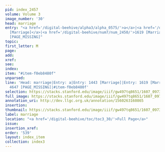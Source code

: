 ```yaml
---
pid: index_2457
volume: Volume 3
image_number: '30'
head: marriage
entry: "<a href='/digital-beehive/alpha3/alpha_0575/'>a</a>|<a href='/digital-beehive/num6/num_2106/'>1443
  [Marriage]</a>|<a href='/digital-beehive/num7/num_2450/'>1619 [Marriage]</a>|4647
  [PAGE_MISSING]"
topic:
first_letter: M
page:
add:
xref:
see:
index:
item: "#item-f0eb8480f"
unparsed:
line: 'Head: marriage|Entry: a|Entry: 1443 [Marriage]|Entry: 1619 [Marriage]|Entry:
  4647 [PAGE_MISSING]|#item-f0eb8480f'
selection: https://stacks.stanford.edu/image/iiif/gw497tq8651/1607_0973/409,643,724,119/full/0/default.jpg
full_image: https://stacks.stanford.edu/image/iiif/gw497tq8651/1607_0973/full/full/0/default.jpg
annotation_uri: http://dev.llgc.org.uk/annotation/1560263160865
insertion:
thumbnail: https://stacks.stanford.edu/image/iiif/gw497tq8651/1607_0973/409,643,724,119/150,/0/default.jpg
label: marriage
location: "<a href='/digital-beehive/toc/toc3_30/'>Full Page</a>"
issue:
insertion_xref:
order: '539'
layout: index_item
collection: index3
---
```

